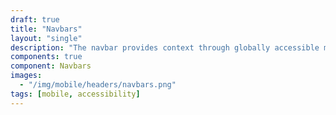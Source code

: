 ```yaml
---
draft: true
title: "Navbars"
layout: "single"
description: "The navbar provides context through globally accessible menu options."
components: true
component: Navbars
images:
  - "/img/mobile/headers/navbars.png"
tags: [mobile, accessibility]
---
```

